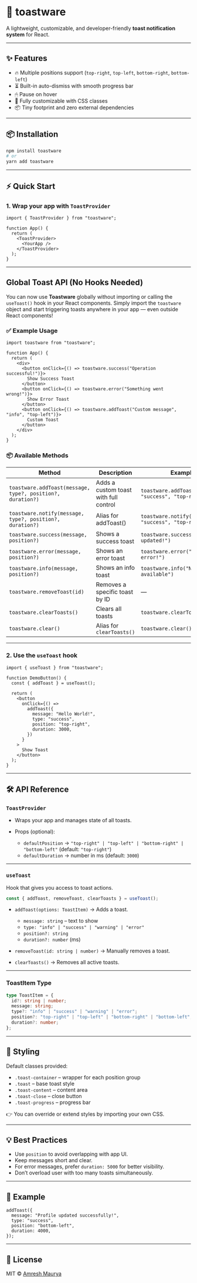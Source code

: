 # 🍞 toastware

A lightweight, customizable, and developer-friendly **toast notification system** for React.

---

## ✨ Features

* 🔥 Multiple positions support (`top-right`, `top-left`, `bottom-right`, `bottom-left`)
* ⏳ Built-in auto-dismiss with smooth progress bar
* 🖱 Pause on hover
* 🎨 Fully customizable with CSS classes
* 📦 Tiny footprint and zero external dependencies

---

## 📦 Installation

```bash
npm install toastware
# or
yarn add toastware
```

---

## ⚡ Quick Start

### 1. Wrap your app with `ToastProvider`

```tsx
import { ToastProvider } from "toastware";

function App() {
  return (
    <ToastProvider>
      <YourApp />
    </ToastProvider>
  );
}
```

---
## Global Toast API (No Hooks Needed)

You can now use **Toastware** globally without importing or calling the `useToast()` hook in your React components.
Simply import the `toastware` object and start triggering toasts anywhere in your app — even outside React components!

### ✅ Example Usage

```tsx
import toastware from "toastware";

function App() {
  return (
    <div>
      <button onClick={() => toastware.success("Operation successful!")}>
        Show Success Toast
      </button>
      <button onClick={() => toastware.error("Something went wrong!")}>
        Show Error Toast
      </button>
      <button onClick={() => toastware.addToast("Custom message", "info", "top-left")}>
        Custom Toast
      </button>
    </div>
  );
}
```

### 📦 Available Methods

| Method                                                   | Description                           | Example                                              |
| -------------------------------------------------------- | ------------------------------------- | ---------------------------------------------------- |
| `toastware.addToast(message, type?, position?, duration?)` | Adds a custom toast with full control | `toastware.addToast("Saved!", "success", "top-right")` |
| `toastware.notify(message, type?, position?, duration?)`|Alias for addToast()| `toastware.notify("Saved!", "success", "top-right")`|
| `toastware.success(message, position?)`                    | Shows a success toast                 | `toastware.success("Profile updated!")`                |
| `toastware.error(message, position?)`                      | Shows an error toast                  | `toastware.error("Network error!")`                    |
| `toastware.info(message, position?)`                       | Shows an info toast                   | `toastware.info("New update available")`               |
| `toastware.removeToast(id)`                                | Removes a specific toast by ID        | —                                                    |
| `toastware.clearToasts()`                                  | Clears all toasts                     | `toastware.clearToasts()`                              |
| `toastware.clear()`                                        | Alias for `clearToasts()`             | `toastware.clear()`                                    |

---

### 2. Use the `useToast` hook

```tsx
import { useToast } from "toastware";

function DemoButton() {
  const { addToast } = useToast();

  return (
    <button
      onClick={() =>
        addToast({
          message: "Hello World!",
          type: "success",
          position: "top-right",
          duration: 3000,
        })
      }
    >
      Show Toast
    </button>
  );
}
```

---

## 🛠 API Reference

### `ToastProvider`

* Wraps your app and manages state of all toasts.
* Props (optional):

  * `defaultPosition` → `"top-right" | "top-left" | "bottom-right" | "bottom-left"` (default: `"top-right"`)
  * `defaultDuration` → number in ms (default: `3000`)

---

### `useToast`

Hook that gives you access to toast actions.

```ts
const { addToast, removeToast, clearToasts } = useToast();
```

* `addToast(options: ToastItem)` → Adds a toast.

  * `message: string` – text to show
  * `type: "info" | "success" | "warning" | "error"`
  * `position?: string`
  * `duration?: number` (ms)

* `removeToast(id: string | number)` → Manually removes a toast.

* `clearToasts()` → Removes all active toasts.

---

### ToastItem Type

```ts
type ToastItem = {
  id?: string | number;
  message: string;
  type?: "info" | "success" | "warning" | "error";
  position?: "top-right" | "top-left" | "bottom-right" | "bottom-left";
  duration?: number;
};
```

---

## 🎨 Styling

Default classes provided:

* `.toast-container` – wrapper for each position group
* `.toast` – base toast style
* `.toast-content` – content area
* `.toast-close` – close button
* `.toast-progress` – progress bar

👉 You can override or extend styles by importing your own CSS.

---

## 💡 Best Practices

* Use `position` to avoid overlapping with app UI.
* Keep messages short and clear.
* For error messages, prefer `duration: 5000` for better visibility.
* Don’t overload user with too many toasts simultaneously.

---

## 🧪 Example

```tsx
addToast({
  message: "Profile updated successfully!",
  type: "success",
  position: "bottom-left",
  duration: 4000,
});
```

---

## 📖 License

MIT © [Amresh Maurya](amreshmaurya.com)


